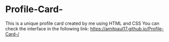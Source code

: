 # Profile-Card-
This is a unique profile card created by me using HTML and CSS
You can check the interface in the following link:
https://amitpaul17.github.io/Profile-Card-/
